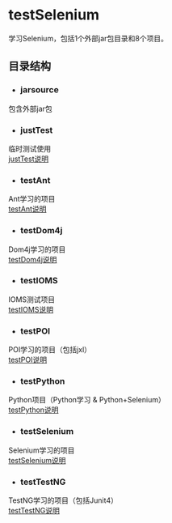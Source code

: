 # testSelenium
学习Selenium，包括1个外部jar包目录和8个项目。

## 目录结构
* ### jarsource   
包含外部jar包<br>

* ### justTest	  
临时测试使用<br>
[justTest说明](/justTest/justtest.md)
* ### testAnt	  
Ant学习的项目<br>
[testAnt说明](/testAnt/testant.md)

* ### testDom4j	  
Dom4j学习的项目<br>
[testDom4j说明](/testDom4j/testdom4j.md)

* ### testIOMS	  
IOMS测试项目<br>
[testIOMS说明](/testIOMS/testioms.md)

* ### testPOI     
POI学习的项目（包括jxl）<br>
[testPOI说明](/testPOI/testpoi.md)

* ### testPython  
Python项目（Python学习 & Python+Selenium）<br>
[testPython说明](/testPython/testpython.md)

* ### testSelenium 
Selenium学习的项目<br>
[testSelenium说明](/testSelenium/testselenium.md)

* ### testTestNG  
TestNG学习的项目（包括Junit4）<br>
[testTestNG说明](/testTestNG/testtestng.md)


